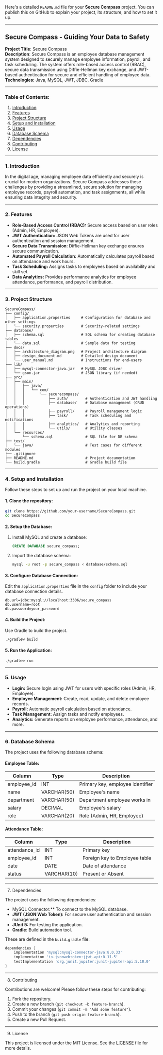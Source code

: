 Here's a detailed `README.md` file for your **Secure Compass** project. You can publish this on GitHub to explain your project, its structure, and how to set it up.

---

## Secure Compass - Guiding Your Data to Safety

**Project Title:** Secure Compass  
**Description:** Secure Compass is an employee database management system designed to securely manage employee information, payroll, and task scheduling. The system offers role-based access control (RBAC), secure data transmission using Diffie-Hellman key exchange, and JWT-based authentication for secure and efficient handling of employee data.  
**Technologies:** Java, MySQL, JWT, JDBC, Gradle

---

### Table of Contents:
1. [Introduction](#introduction)
2. [Features](#features)
3. [Project Structure](#project-structure)
4. [Setup and Installation](#setup-and-installation)
5. [Usage](#usage)
6. [Database Schema](#database-schema)
7. [Dependencies](#dependencies)
8. [Contributing](#contributing)
9. [License](#license)

---

### 1. Introduction

In the digital age, managing employee data efficiently and securely is crucial for modern organizations. Secure Compass addresses these challenges by providing a streamlined, secure solution for managing employee records, payroll automation, and task assignments, all while ensuring data integrity and security.

---

### 2. Features

- **Role-Based Access Control (RBAC):** Secure access based on user roles (Admin, HR, Employee).
- **JWT Authentication:** JSON Web Tokens are used for user authentication and session management.
- **Secure Data Transmission:** Diffie-Hellman key exchange ensures secure communication.
- **Automated Payroll Calculation:** Automatically calculates payroll based on attendance and work hours.
- **Task Scheduling:** Assigns tasks to employees based on availability and skill set.
- **Data Analytics:** Provides performance analytics for employee attendance, performance, and payroll distribution.

---

### 3. Project Structure

```
SecureCompass/
├── config/
│   ├── application.properties     # Configuration for database and other settings
│   └── security.properties        # Security-related settings
├── database/
│   ├── schema.sql                 # SQL schema for creating database tables
│   └── data.sql                   # Sample data for testing
├── docs/
│   ├── architecture_diagram.png   # Project architecture diagram
│   ├── design_document.md         # Detailed design document
│   └── user_manual.md             # Instructions for end-users
├── lib/
│   ├── mysql-connector-java.jar   # MySQL JDBC driver
│   └── gson.jar                   # JSON library (if needed)
├── src/
│   ├── main/
│   │   ├── java/
│   │   │   └── com/
│   │   │       └── securecompass/
│   │   │           ├── auth/        # Authentication and JWT handling
│   │   │           ├── database/    # Database management (CRUD operations)
│   │   │           ├── payroll/     # Payroll management logic
│   │   │           ├── task/        # Task scheduling and notifications
│   │   │           ├── analytics/   # Analytics and reporting
│   │   │           └── utils/       # Utility classes
│   └── resources/
│       └── schema.sql               # SQL file for DB schema
├── test/
│   └── java/                        # Test cases for different modules
├── .gitignore
├── README.md                        # Project documentation
└── build.gradle                     # Gradle build file
```

---

### 4. Setup and Installation

Follow these steps to set up and run the project on your local machine.

#### 1. Clone the repository:
```bash
git clone https://github.com/your-username/SecureCompass.git
cd SecureCompass
```

#### 2. Setup the Database:
1. Install MySQL and create a database:
   ```sql
   CREATE DATABASE secure_compass;
   ```
2. Import the database schema:
   ```bash
   mysql -u root -p secure_compass < database/schema.sql
   ```

#### 3. Configure Database Connection:
Edit the `application.properties` file in the `config` folder to include your database connection details.
```properties
db.url=jdbc:mysql://localhost:3306/secure_compass
db.username=root
db.password=your_password
```

#### 4. Build the Project:
Use Gradle to build the project.
```bash
./gradlew build
```

#### 5. Run the Application:
```bash
./gradlew run
```

---

### 5. Usage

- **Login:** Secure login using JWT for users with specific roles (Admin, HR, Employee).
- **Employee Management:** Create, read, update, and delete employee records.
- **Payroll:** Automatic payroll calculation based on attendance.
- **Task Management:** Assign tasks and notify employees.
- **Analytics:** Generate reports on employee performance, attendance, and more.

---

### 6. Database Schema

The project uses the following database schema:

#### Employee Table:
| Column       | Type        | Description                       |
|--------------|-------------|-----------------------------------|
| employee_id  | INT         | Primary key, employee identifier  |
| name         | VARCHAR(50) | Employee's name                   |
| department   | VARCHAR(50) | Department employee works in      |
| salary       | DECIMAL     | Employee's salary                 |
| role         | VARCHAR(20) | Role (Admin, HR, Employee)        |

#### Attendance Table:
| Column       | Type        | Description                       |
|--------------|-------------|-----------------------------------|
| attendance_id| INT         | Primary key                       |
| employee_id  | INT         | Foreign key to Employee table     |
| date         | DATE        | Date of attendance                |
| status       | VARCHAR(10) | Present or Absent                 |

---

 7. Dependencies

The project uses the following dependencies:

- MySQL Connector:** To connect to the MySQL database.
- **JWT (JSON Web Token):** For secure user authentication and session management.
- **JUnit 5:** For testing the application.
- **Gradle:** Build automation tool.

These are defined in the `build.gradle` file:
```groovy
dependencies {
    implementation 'mysql:mysql-connector-java:8.0.33'
    implementation 'io.jsonwebtoken:jjwt-api:0.11.5'
    testImplementation 'org.junit.jupiter:junit-jupiter-api:5.10.0'
}
```

---

 8. Contributing

Contributions are welcome! Please follow these steps for contributing:
1. Fork the repository.
2. Create a new branch (`git checkout -b feature-branch`).
3. Commit your changes (`git commit -m "Add some feature"`).
4. Push to the branch (`git push origin feature-branch`).
5. Create a new Pull Request.

---

9. License

This project is licensed under the MIT License. See the [LICENSE](LICENSE) file for more details.


